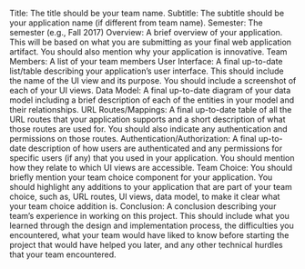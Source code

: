 Title: The title should be your team name.
Subtitle: The subtitle should be your application name (if different from team name).
Semester: The semester (e.g., Fall 2017)
Overview: A brief overview of your application. This will be based on what you are submitting as your final web application artifact. You should also mention why your application is innovative.
Team Members: A list of your team members
User Interface: A final up-to-date list/table describing your application’s user interface. This should include the name of the UI view and its purpose. You should include a screenshot of each of your UI views.
Data Model: A final up-to-date diagram of your data model including a brief description of each of the entities in your model and their relationships.
URL Routes/Mappings: A final up-to-date table of all the URL routes that your application supports and a short description of what those routes are used for. You should also indicate any authentication and permissions on those routes.
Authentication/Authorization: A final up-to-date description of how users are authenticated and any permissions for specific users (if any) that you used in your application. You should mention how they relate to which UI views are accessible.
Team Choice: You should briefly mention your team choice component for your application. You should highlight any additions to your application that are part of your team choice, such as, URL routes, UI views, data model, to make it clear what your team choice addition is.
Conclusion: A conclusion describing your team’s experience in working on this project. This should include what you learned through the design and implementation process, the difficulties you encountered, what your team would have liked to know before starting the project that would have helped you later, and any other technical hurdles that your team encountered.
